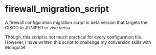 # firewall_migration_script
A firewall configuration migration script in beta version that targets the CISCO to JUNIPER or vise versa.

Though, this script is not much practical for every configuration file. However, I have written this script to challenge my conversion skills with MongoDB
